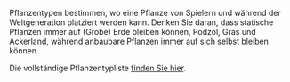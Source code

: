 Pflanzentypen bestimmen, wo eine Pflanze von Spielern und während der Weltgeneration platziert werden kann. Denken Sie daran, dass statische Pflanzen immer auf (Grobe) Erde bleiben können, Podzol, Gras und Ackerland, während anbaubare Pflanzen immer auf sich selbst bleiben können.

Die vollständige Pflanzentypliste [finden Sie hier](https://mcreator.net/wiki/plant-types-list).